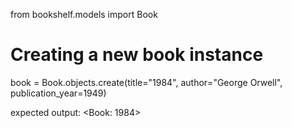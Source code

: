 from bookshelf.models import Book

# Creating a new book instance
book = Book.objects.create(title="1984", author="George Orwell", publication_year=1949)

expected output:
<Book: 1984>

